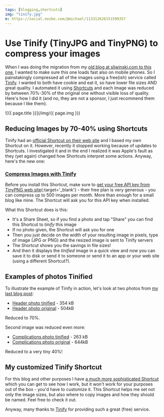 ```yaml
---
tags: [blogging,shortcuts]
img: "tinify.jpg"
m: https://social.nozbe.com/@michael/113312626151599357
---
```


# Use Tinify (TinyJPG and TinyPNG) to compress your images

When I was doing the migration from my [old blog at sliwinski.com to this one](/sliwinski_com/), I wanted to make sure this one loads fast also on mobile phones. So I painstakingly compressed all of the images using a free(ish) service called [Tinify][ty]. I wanted to both have cookie and eat it, so have lower file sizes AND great quality. I automated it using [Shortcuts](/shortcuts) and each image was reduced by between 70%-30% of the original one without visible loss of quality. Here's how I did it (and no, they are not a sponsor, I just recommend them because I like them).

<!--More-->

![{{ page.title }}](/img/{{ page.img }})

## Reducing Images by 70-40% using Shortcuts

Tinify had an [official Shortcut on their web site](https://github.com/tinify/third-party-integrations/blob/master/ios-shortcut.md) and I based my own Shortcut on it. However, recently it stopped working because of updates to Shortcuts. I investigated it and in the end I realized it was Apple's fault as they (yet again) changed how Shortcuts interpret some actions. Anyway, here's the new one:

### [Compress Images with Tinify][t]

Before you install this Shortcut, make sure to [get your free API key from TinyPNG web site](https://tinypng.com/developers){:target='_blank'} - their free plan is very generous - you can compress up to 500 images per month. More than enough for a small blog like mine. The Shortcut will ask you for this API key when installed.

What this Shortcut does is this:

- It's a Share Sheet, so if you find a photo and tap "Share" you can find this Shortcut to *tinify* this image
- If no photo given, the Shortcut will ask you for one
- Then you just decide on the width of your resulting image in pixels, type of image (JPG or PNG) and the resized image is sent to Tinify servers
- The Shortcut shows you the savings in file sizes!
- And then it displays the *tinified* image in a quick view and now you can save it to disk or send it to someone or send it to an app or your web site (using a different Shortcut?).

## Examples of photos Tinified

To illustrate the example of Tinify in action, let's look at two photos from [my last blog post](/summerface):

- [Header photo tinified](/img/summerface.jpg) - 354 kB
- [Header photo original](/img/summerface-original.jpg) - 504kB

Reduced to 70%.

Second image was reduced even more:

- [Complications photo tinified](/img/summerface-complications.jpg) - 263 kB
- [Complications photo original](/img/summerface-original-complications.jpg) - 644kB

Reduced to a very tiny 40%!

## My customized Tinify Shortcut

For this blog and other purposes I have [a much more sophisticated Shortcut][tc] which you can get to see how I work, but it won't work for your purposes out of the box - you'd have to customize it. This Shortcut helps me set not only the image sizes, but also where to copy images and how they should be named. Feel free to check it out.

Anyway, many thanks to [Tinify][ty] for providing such a great (free) service.

[t]: https://www.icloud.com/shortcuts/f35d99d62c1e47728436bd2ea85285c8
[tc]: https://www.icloud.com/shortcuts/a461d73b610b45798843715148848525
[ty]: https://tinypng.com

[n]: https://michael.gratis/nozbe
[np]: https://michael.gratis/nozbepersonal